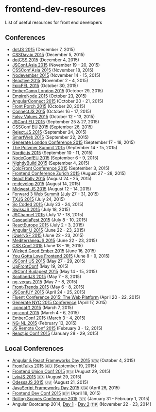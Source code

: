 # frontend-dev-resources
List of useful resources for front end developers

## Conferences

- [dotJS 2015](https://www.youtube.com/playlist?list=PLMW8Xq7bXrG70G62mxQR0OC4GkUcNLRnC) (December 7, 2015)
- [CSSDay.io 2015](https://www.youtube.com/playlist?list=PLfWvsMtBxHo1WqPrBwxq3zc2RDo5HkYwy) (December 5, 2015)
- [dotCSS 2015](https://www.youtube.com/playlist?list=PLMW8Xq7bXrG5kujoYQdw94ip3cnV4WR59) (December 4, 2015)
- [JSConf.Asia 2015](https://www.youtube.com/playlist?list=PL37ZVnwpeshGpDJn60AwbJ6xegSHe_cDh) (November 19 - 20, 2015)
- [CSSConf.Asia 2015](https://www.youtube.com/playlist?list=PL37ZVnwpeshHuiIn2HnJ965qO2k3aADqz) (November 18, 2015)
- [Nodevember 2015](https://www.youtube.com/playlist?list=PLSZHCj84JSDMInvIg8mxNRmemoMwrySFj) (November 14 - 15, 2015)
- [Reactive 2015](https://www.youtube.com/channel/UCBHdUnixTWymmXBIw12Y8Qg/videos) (November 2 - 4, 2015)
- [EpicFEL 2015](https://www.youtube.com/playlist?list=PLOSHQ_hfikSo5_O6i5I2YxlPXJD1bpshV) (October 30, 2015)
- [EmberCamp London 2015](https://www.youtube.com/playlist?list=PL4eq2DPpyBbnMrndBpPUFFdYiMLdp8__L) (October 29, 2015)
- [EmpireNode 2015](https://www.youtube.com/playlist?list=PL31ehRjJCA6EB_ZI3YscW_UMP34XrguOt) (October 23, 2015)
- [AngularConnect 2015](https://www.youtube.com/channel/UCzrskTiT_ObAk3xBkVxMz5g/videos) (October 20 - 21, 2015)
- [Front Porch 2015](https://www.youtube.com/playlist?list=PLQ0rErbcJANqyar8u0GaUpLkjFrL-070T) (October 20, 2015)
- [ConnectJS 2015](https://www.youtube.com/playlist?list=PLxhaQmHNqtY36A90dGoEhl2w-2m9xTGkG) (October 16 - 17, 2015)
- [Falsy Values 2015](https://www.youtube.com/playlist?list=PLf8D7IhW472x1HRMShYMkZ0RMhGe9hK2f) (October 12 - 13, 2015)
- [JSConf EU 2015](https://www.youtube.com/playlist?list=PL37ZVnwpeshH37NxpV6XbgdDpY-w48hMd) (September 25 & 27, 2015)
- [CSSConf EU 2015](https://www.youtube.com/playlist?list=PL37ZVnwpeshHoV6GgvG9WWAP6rjnEdAs9) (September 26, 2015)
- [Reject.JS 2015](https://www.youtube.com/playlist?list=PL37ZVnwpeshHtusNoObfs0hKDrRjBkzHN) (September 24, 2015)
- [SmartWeb 2015](https://www.youtube.com/playlist?list=PLbUMlIAqtRWMKoZBo1jjBGyzmgiqER8FC) (September 22, 2015)
- [Generate London Conference 2015](https://www.youtube.com/playlist?list=PLb_ziuDPiUzZ4v9y-0z-vw_SLDF3HHQRK) (September 17 - 18, 2015)
- [The Polymer Summit 2015](https://www.youtube.com/playlist?list=PLw5h0DiJ-9PC51TT_JIUpFvPgTNXZeK4Y) (September 14 - 15, 2015)
- [Nordic.js 2015](https://www.youtube.com/playlist?list=PLGP3VO5jDf8y5yRtyQ4SU2JW6m9NLoNle) (September 10 - 11, 2015)
- [NodeConfEU 2015](https://www.youtube.com/playlist?list=PLhiahOQZ6uaVzf3156bxy1nYA7HjuNBom) (September 6 - 9, 2015)
- [NightlyBuild 2015](https://www.youtube.com/playlist?list=PLJDgiixq_VdlQjGN4RYXBAG6Q2dA2h0xW) (September 4, 2015)
- [ColdFront Conference 2015](https://www.youtube.com/playlist?list=PLl0kzWeYVmgsXGi5727YCmXU2CfTmWxsS) (September 3, 2015)
- [Frontend Conference Zurich 2015](https://www.youtube.com/playlist?list=PL9r1NcXXuHk-G2CrlJ7SZJVwJ5crlP_Sb) (August 27 - 28, 2015)
- [React Rally 2015](https://www.youtube.com/playlist?list=PLUD4kD-wL_zZhHy-G8hPNZTvx_M35loXQ) (August 24 - 25, 2015)
- [re:develop 2015](https://vimeo.com/channels/982183) (August 14, 2015)
- [Midwest JS 2015](https://www.youtube.com/channel/UCg09l6pJcp2DdCcsSrJmQng) (August 12 - 14, 2015)
- [Forward 3 Web Summit](https://www.youtube.com/playlist?list=PLndbWGuLoHeb1jPbnm2pCuOlPqXRukgn0) (July 27 - 31, 2015)
- [TXJS 2015](https://www.youtube.com/playlist?list=PLMWftTFfsA8Om-GqKm46bw8GVxyKXRz0X) (July 24, 2015)
- [So Coded 2015](https://www.youtube.com/playlist?list=PLun3sytsYiE0OaSBfcQiZSyfvB-g2feL-) (July 23 - 24, 2015)
- [SwissJS 2015](https://www.youtube.com/playlist?list=PL8FAvFcbQ-OqebyTe9AzkBgXhLnUEdgsw) (July 18, 2015)
- [JSChannel 2015](https://www.youtube.com/playlist?list=PLE7tQUdRKcybsEAqkwDahsj05YyIcXXW4) (July 17 - 18, 2015)
- [CascadiaFest 2015](https://www.youtube.com/playlist?list=PLLiioAbFTbKNpjG_yNpNfhAmQ9KsxFzX7) (July 8 - 10, 2015)
- [ReactEurope 2015](https://www.youtube.com/channel/UCorlLn2oZfgOJ-FUcF2eZ1A/videos) (July 2 - 3, 2015)
- [Angular U 2015](https://www.youtube.com/playlist?list=PLQrl6x_e_AZG0RdzIYVns4eGFxUEF61Lw) (June 22 - 23, 2015)
- [jQuerySF 2015](https://www.youtube.com/playlist?list=PL0bvP7Hupz0SCXeklgEj0wlzVc7bAuZlw) (June 22 - 23, 2015)
- [MediterráneaJS 2015](https://vimeo.com/channels/977667) (June 22 - 23, 2015)
- [CSS Conf 2015](https://www.youtube.com/playlist?list=PLpuOe2zdGqLkzbWbb86xchgnhsx7rYK3t) (June 18 - 19, 2015)
- [Wicked Good Ember 2015](https://www.youtube.com/playlist?list=PLE7tQUdRKcyaG1xOBeXbz0dlh7LZkFdyH) (June 16, 2015)
- [You Gotta Love Frontend 2015](https://www.youtube.com/playlist?list=PLII-CO3Ff0qbx_zJYVsmg0pIgf32zyB5p) (June 8 - 9, 2015)
- [JSConf US 2015](https://www.youtube.com/playlist?list=PL37ZVnwpeshEkVjFZlLm1krvx0mPYPOoq) (May 27 - 29, 2015)
- [UpFrontConf](http://www.fivesimplesteps.com/collections/upfront) (May 19, 2015)
- [JSConf Budapest 2015](https://www.youtube.com/playlist?list=PLFZ5NyC0xHDaaTy6tY9p0C0jd_rRRl5Zm) (May 14 - 15, 2015)
- [ScotlandJS 2015](https://www.youtube.com/channel/UCpW0Vh7QKPA7n0oJfrizlsw/videos) (May 7 - 8, 2015)
- [ng-vegas 2015](https://www.youtube.com/playlist?list=PLm8AiPM1Wf5KhO12ggjJjQmFzqirlNUvY) (May 7 - 8, 2015)
- [Front-Trends 2015](https://www.youtube.com/playlist?list=PLBevk0eXLOGfkVhE7PArRg6nKHqmMKgtB) (May 6 - 8, 2015)
- [JSConfUY 2015](https://www.youtube.com/playlist?list=PLleHIBVx1SeQxhubNMUoFsfL1Z8XbcuGB) (April 24 - 25, 2015)
- [Fluent Conference 2015: The Web Platform](https://www.youtube.com/playlist?list=PL055Epbe6d5ZqIHE7NA5f6Iq_bZNjuWvS) (April 20 - 22, 2015)
- [Generate NYC 2015 Conference](https://www.youtube.com/playlist?list=PLb_ziuDPiUzYSwd-2TY2iYV5GnSDcDW5Y) (April 17, 2015)
- [.concat() 2015](https://www.youtube.com/playlist?list=PLk6SiqL_RyfcGhAa6pJIi1T8OOcZypPJg) (March 7, 2015)
- [ng-conf 2015](https://www.youtube.com/playlist?list=PLOETEcp3DkCoNnlhE-7fovYvqwVPrRiY7) (March 4 - 6, 2015)
- [EmberConf 2015](https://www.youtube.com/playlist?list=PLE7tQUdRKcyacwiUPs0CjPYt6tJub4xXU) (March 3 - 4, 2015)
- [NG-NL 2015](https://www.youtube.com/playlist?list=PLQi8NNYCH8TCIx9b4t2WEpoPRMMUESkhR) (February 13, 2015)
- [JS Remote Conf 2015](https://www.youtube.com/playlist?list=PLt8NYnKC3dzL95z5xksIZHxFjErPlC3Xq) (February 3 - 12, 2015)
- [React.js Conf 2015](https://www.youtube.com/playlist?list=PLb0IAmt7-GS1cbw4qonlQztYV1TAW0sCr) (January 28 - 29, 2015)

## Local Conferences
- [Angular & React Frameworks Day 2015](https://www.youtube.com/playlist?list=PLPcgQFk9n9y-LrI9GcjExsBj_jPHOzdyc) 🇺🇦 (October 4, 2015)
- [FrontTalks 2015](https://www.youtube.com/playlist?list=PLViEVGYYiL-VM7ShdlzPbh3HygKXUn9nY) :ru: (September 19, 2015)
- [Frontend Union Conf 2015](https://www.youtube.com/playlist?list=PLYWZNd96EXDaR2QNAggAC0FwiHcfWhCBD) :ru: (August 29, 2015)
- [LvivJS 2015](https://www.youtube.com/playlist?list=PLhWWkV_LkwjBNxy4tEviupt-SZnyBsMhE) 🇺🇦 (August 29, 2015)
- [OdessaJS 2015](https://www.youtube.com/channel/UCcMRMeq7LWxpuBOrGiCeacg/videos) 🇺🇦 (August 21, 2015)
- [JavaScript Frameworks Day 2015](https://www.youtube.com/playlist?list=PLPcgQFk9n9y8xLWlk6lM7OkFcQgClxeHu) 🇺🇦 (April 26, 2015)
- [Frontend Dev Conf 2015](https://www.youtube.com/playlist?list=PL4QZF2_KoV8-6Gj198s_VcIM-Nj9c565w) 🇧🇾 (April 18, 2015)
- [Rolling Scopes Conference 2015](https://www.youtube.com/playlist?list=PLe--kalBDwjgrOqRSbJrJd-o7M3-KlOff) 🇧🇾 (January 31 - February 1, 2015)
- Angular Bootcamp 2014, [Day 1](https://www.youtube.com/playlist?list=PLWjcp3gksImOTvG_EhxLF3Yg-jNuWKHl_) - [Day 2](https://www.youtube.com/playlist?list=PLWjcp3gksImOeJSqD4Q17RyhLvCmKg9BL)  🇹🇷 (November 22 - 23, 2014)
